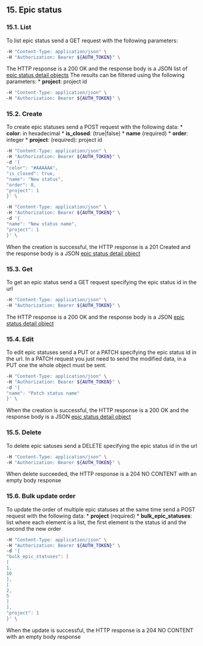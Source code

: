## 15. Epic status
### 15.1. List
To list epic status send a GET request with the following parameters:
```bash
-H "Content-Type: application/json" \
-H "Authorization: Bearer ${AUTH_TOKEN}" \
```
The HTTP response is a 200 OK and the response body is a JSON list of [epic status detail objects](https://docs.taiga.io/api.html#object-epic-status-detail)
The results can be filtered using the following parameters:
*
**project**: project id
```bash
-H "Content-Type: application/json" \
-H "Authorization: Bearer ${AUTH_TOKEN}" \
```
### 15.2. Create
To create epic statuses send a POST request with the following data:
*
**color**: in hexadecimal
*
**is_closed**: (true|false)
*
**name** (required)
*
**order**: integer
*
**project**: (required): project id
```bash
-H "Content-Type: application/json" \
-H "Authorization: Bearer ${AUTH_TOKEN}" \
-d '{
"color": "#AAAAAA",
"is_closed": true,
"name": "New status",
"order": 8,
"project": 1
}' \
```
```bash
-H "Content-Type: application/json" \
-H "Authorization: Bearer ${AUTH_TOKEN}" \
-d '{
"name": "New status name",
"project": 1
}' \
```
When the creation is successful, the HTTP response is a 201 Created and the response body is a JSON [epic status detail object](https://docs.taiga.io/api.html#object-epic-status-detail)
### 15.3. Get
To get an epic status send a GET request specifying the epic status id in the url
```bash
-H "Content-Type: application/json" \
-H "Authorization: Bearer ${AUTH_TOKEN}" \
```
The HTTP response is a 200 OK and the response body is a JSON [epic status detail object](https://docs.taiga.io/api.html#object-epic-status-detail)
### 15.4. Edit
To edit epic statuses send a PUT or a PATCH specifying the epic status id in the url.
In a PATCH request you just need to send the modified data, in a PUT one the whole object must be sent.
```bash
-H "Content-Type: application/json" \
-H "Authorization: Bearer ${AUTH_TOKEN}" \
-d '{
"name": "Patch status name"
}' \
```
When the creation is successful, the HTTP response is a 200 OK and the response body is a JSON [epic status detail object](https://docs.taiga.io/api.html#object-epic-status-detail)
### 15.5. Delete
To delete epic satuses send a DELETE specifying the epic status id in the url
```bash
-H "Content-Type: application/json" \
-H "Authorization: Bearer ${AUTH_TOKEN}" \
```
When delete succeeded, the HTTP response is a 204 NO CONTENT with an empty body response
### 15.6. Bulk update order
To update the order of multiple epic statuses at the same time send a POST request with the following data:
*
**project** (required)
*
**bulk_epic_statuses**: list where each element is a list, the first element is the status id and the second the new order
```bash
-H "Content-Type: application/json" \
-H "Authorization: Bearer ${AUTH_TOKEN}" \
-d '{
"bulk_epic_statuses": [
[
1,
10
],
[
2,
5
]
],
"project": 1
}' \
```
When the update is successful, the HTTP response is a 204 NO CONTENT with an empty body response
